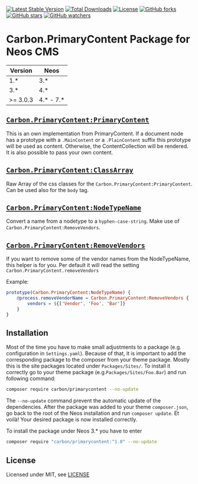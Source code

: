 [![Latest Stable Version](https://poser.pugx.org/carbon/primarycontent/v/stable)](https://packagist.org/packages/carbon/primarycontent)
[![Total Downloads](https://poser.pugx.org/carbon/primarycontent/downloads)](https://packagist.org/packages/carbon/primarycontent)
[![License](https://poser.pugx.org/carbon/primarycontent/license)](LICENSE)
[![GitHub forks](https://img.shields.io/github/forks/CarbonPackages/Carbon.PrimaryContent.svg?style=social&label=Fork)](https://github.com/CarbonPackages/Carbon.PrimaryContent/fork)
[![GitHub stars](https://img.shields.io/github/stars/CarbonPackages/Carbon.PrimaryContent.svg?style=social&label=Stars)](https://github.com/CarbonPackages/Carbon.PrimaryContent/stargazers)
[![GitHub watchers](https://img.shields.io/github/watchers/CarbonPackages/Carbon.PrimaryContent.svg?style=social&label=Watch)](https://github.com/CarbonPackages/Carbon.PrimaryContent/subscription)

# Carbon.PrimaryContent Package for Neos CMS

| Version  | Neos        |
| -------- | ----------- |
| 1.\*     | 3.\*        |
| 3.\*     | 4.\*        |
| >= 3.0.3 | 4.\* - 7.\* |

## [`Carbon.PrimaryContent:PrimaryContent`](Resources/Private/Fusion/Helper/PrimaryContent.fusion)

This is an own implementation from PrimaryContent. If a document node has a prototype with a `.MainContent` or a `.PlainContent` suffix this prototype will be used as content. Otherwise, the ContentCollection will be rendered. It is also possible to pass your own content.

## [`Carbon.PrimaryContent:ClassArray`](Resources/Private/Fusion/Helper/ClassArray.fusion)

Raw Array of the css classes for the `Carbon.PrimaryContent:PrimaryContent`.
Can be used also for the `body` tag.

## [`Carbon.PrimaryContent:NodeTypeName`](Resources/Private/Fusion/Helper/NodeTypeName.fusion)

Convert a name from a nodetype to a `hyphen-case-string`. Make use of `Carbon.PrimaryContent:RemoveVendors`.

## [`Carbon.PrimaryContent:RemoveVendors`](Resources/Private/Fusion/Helper/RemoveVendors.fusion)

If you want to remove some of the vendor names from the NodeTypeName, this helper is for you. Per default it will read the setting `Carbon.PrimaryContent.removeVendors`

Example:

```elm
prototype(Carbon.PrimaryContent:NodeTypeName) {
    @process.removeVendorName = Carbon.PrimaryContent:RemoveVendors {
        vendors = ${['Vendor', 'Foo', 'Bar']}
    }
}
```

## Installation

Most of the time you have to make small adjustments to a package (e.g. configuration in `Settings.yaml`). Because of that, it is important to add the corresponding package to the composer from your theme package. Mostly this is the site packages located under `Packages/Sites/`. To install it correctly go to your theme package (e.g.`Packages/Sites/Foo.Bar`) and run following command:

```bash
composer require carbon/primarycontent --no-update
```

The `--no-update` command prevent the automatic update of the dependencies. After the package was added to your theme `composer.json`, go back to the root of the Neos installation and run `composer update`. Et voilà! Your desired package is now installed correctly.

To install the package under Neos 3.\* you have to enter

```bash
composer require "carbon/primarycontent:^1.0" --no-update
```

## License

Licensed under MIT, see [LICENSE](LICENSE)

